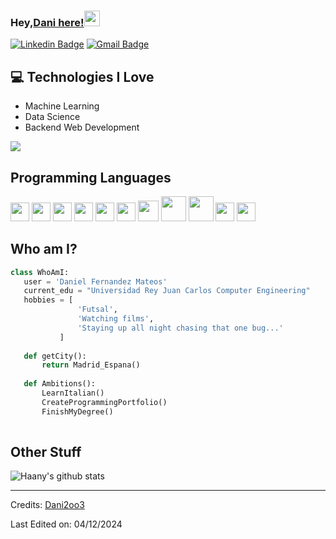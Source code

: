 ### Hey,[Dani here!](https://www.youtube.com/channel/UCietjxpksncMdOUkycv5nqA)<img src="https://media.giphy.com/media/hvRJCLFzcasrR4ia7z/giphy.gif" width="25px">

[![Linkedin Badge](https://img.shields.io/badge/LinkedIn-Profile-blue?logo=linkedin&logoColor=white)](https://www.linkedin.com/in/daniel-fernandez-mateos-11aa72231/)
[![Gmail Badge](https://img.shields.io/badge/-danielfernandezmateos03@gmail.com-c14438?style=flat-square&logo=Gmail&logoColor=white&link=mailto:danielfernandezmateos03@gmail.com)](mailto:danielfernandezmateos03@gmail.com)

## :computer: Technologies I Love
* Machine Learning
* Data Science
* Backend Web Development

<img src = "https://github-readme-stats.vercel.app/api/top-langs/?username=Dani2oo3&layout=compact">

## Programming Languages
<img src = 'https://github.com/MarikIshtar007/MarikIshtar007/blob/master/images/c-original.svg' width='30'/> <img src = 'https://github.com/MarikIshtar007/MarikIshtar007/blob/master/images/pycharm.svg' width='30'/> <img src = 'https://github.com/MarikIshtar007/MarikIshtar007/blob/master/images/python2.png' height='30'/>  <img src = 'https://github.com/MarikIshtar007/MarikIshtar007/blob/master/images/html.svg' width='30'/> <img src = 'https://github.com/MarikIshtar007/MarikIshtar007/blob/master/images/css.svg' width='30'/> <img src = 'https://github.com/MarikIshtar007/MarikIshtar007/blob/master/images/js.svg' width='30'/> <img src = 'https://github.com/MarikIshtar007/MarikIshtar007/blob/master/images/bootstrap.svg' width='33'/> <img src = 'https://github.com/MarikIshtar007/MarikIshtar007/blob/master/images/django.svg' height='40'/> <img src = 'https://github.com/MarikIshtar007/MarikIshtar007/blob/master/images/php.svg' width='40'/> <img src = 'https://github.com/MarikIshtar007/MarikIshtar007/blob/master/images/sql.svg' width='30'/> <img src = 'https://github.com/MarikIshtar007/MarikIshtar007/blob/master/images/git.svg' width='30'/>

## Who am I?
 ```python
 class WhoAmI:
 	user = 'Daniel Fernandez Mateos'
	current_edu = "Universidad Rey Juan Carlos Computer Engineering"
	hobbies = [
				'Futsal',
				'Watching films',
				'Staying up all night chasing that one bug...'
			]
	
	def getCity():
		return Madrid_Espana()
	
	def Ambitions():
		LearnItalian()
		CreateProgrammingPortfolio()
		FinishMyDegree()
	
 ```

 ## Other Stuff

![Haany's github stats](https://github-readme-stats.vercel.app/api?username=Dani2oo3&show_icons=true&hide=[%22issues%22])

 -------
Credits: [Dani2oo3](https://github.com/Dani2oo3)

Last Edited on: 04/12/2024
